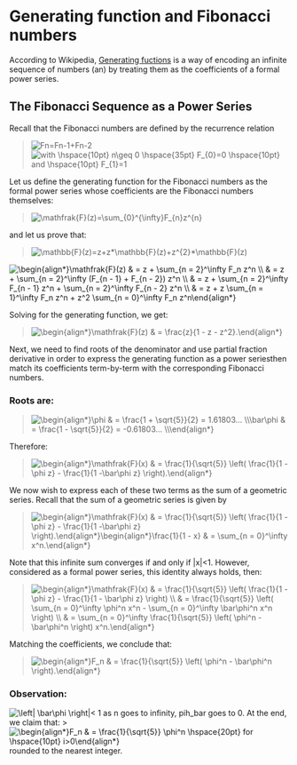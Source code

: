 # Generating function and Fibonacci numbers

According to Wikipedia, [Generating fuctions](https://en.wikipedia.org/wiki/Generating_function) is a way of encoding an infinite sequence of numbers (an) by treating them as the coefficients of a formal power series.

## The Fibonacci Sequence as a Power Series

Recall that the Fibonacci numbers are defined by the recurrence relation <br>
><img src="https://latex.codecogs.com/svg.image?F_{n}=F_{n-1}&plus;F_{n-2}" title="Fn=Fn-1+Fn-2" />
><img src="https://latex.codecogs.com/svg.image?with&space;\hspace{10pt}&space;n\geq&space;0&space;\hspace{35pt}&space;F_{0}=0&space;\hspace{10pt}&space;and&space;\hspace{10pt}&space;F_{1}=1" title="with \hspace{10pt} n\geq 0 \hspace{35pt} F_{0}=0 \hspace{10pt} and \hspace{10pt} F_{1}=1" />

Let us define the generating function for the Fibonacci numbers as the formal power series whose coefficients are the Fibonacci numbers themselves:
><img src="https://latex.codecogs.com/svg.image?\mathfrak{F}(z)=\sum_{0}^{\infty}F_{n}z^{n}" title="\mathfrak{F}(z)=\sum_{0}^{\infty}F_{n}z^{n}" />
and let us prove that: 
><img src="https://latex.codecogs.com/svg.image?\mathfrak{F}(z)=z&plus;z\mathfrak{F}(z)&plus;z^{2}\mathfrak{F}(z)" title="\mathbb{F}(z)=z+z*\mathbb{F}(z)+z^{2}*\mathbb{F}(z)" />
<img src="https://latex.codecogs.com/svg.image?\begin{align*}\mathfrak{F}(z)&space;&space;&space;&space;&&space;=&space;z&space;&plus;&space;\sum_{n&space;=&space;2}^\infty&space;F_n&space;z^n&space;\\&space;&space;&space;&space;&&space;=&space;z&space;&plus;&space;\sum_{n&space;=&space;2}^\infty&space;(F_{n&space;-&space;1}&space;&plus;&space;F_{n&space;-&space;2})&space;z^n&space;\\&space;&space;&space;&space;&&space;=&space;z&space;&plus;&space;\sum_{n&space;=&space;2}^\infty&space;F_{n&space;-&space;1}&space;z^n&space;&plus;&space;\sum_{n&space;=&space;2}^\infty&space;F_{n&space;-&space;2}&space;z^n&space;\\&space;&space;&space;&space;&&space;=&space;z&space;&plus;&space;z&space;\sum_{n&space;=&space;1}^\infty&space;F_n&space;z^n&space;&plus;&space;z^2&space;\sum_{n&space;=&space;0}^\infty&space;F_n&space;z^n\end{align*}" title="\begin{align*}\mathfrak{F}(z) & = z + \sum_{n = 2}^\infty F_n z^n \\ & = z + \sum_{n = 2}^\infty (F_{n - 1} + F_{n - 2}) z^n \\ & = z + \sum_{n = 2}^\infty F_{n - 1} z^n + \sum_{n = 2}^\infty F_{n - 2} z^n \\ & = z + z \sum_{n = 1}^\infty F_n z^n + z^2 \sum_{n = 0}^\infty F_n z^n\end{align*}" />

Solving for the generating function, we get:
  
><img src="https://latex.codecogs.com/svg.image?\begin{align*}\mathfrak{F}(z)&space;&space;&space;&space;&&space;=&space;\frac{z}{1&space;-&space;z&space;-&space;z^2}.\end{align*}" title="\begin{align*}\mathfrak{F}(z) & = \frac{z}{1 - z - z^2}.\end{align*}" />

Next, we need to find roots of the denominator and use partial fraction derivative in order to express the generating function as a power seriesthen match its coefficients term-by-term with the corresponding Fibonacci numbers.

### Roots are: 
><img src="https://latex.codecogs.com/svg.image?\begin{align*}\phi&space;&space;&space;&space;&&space;=&space;\frac{1&space;&plus;&space;\sqrt{5}}{2}&space;=&space;1.61803...&space;\\\bar\phi&space;&space;&space;&space;&&space;=&space;\frac{1&space;-&space;\sqrt{5}}{2}&space;=&space;-0.61803...&space;\\\end{align*}" title="\begin{align*}\phi & = \frac{1 + \sqrt{5}}{2} = 1.61803... \\\bar\phi & = \frac{1 - \sqrt{5}}{2} = -0.61803... \\\end{align*}" />

Therefore:
><img src="https://latex.codecogs.com/svg.image?\begin{align*}\mathfrak{F}(x)&space;&space;&space;&space;&&space;=&space;\frac{1}{\sqrt{5}}&space;\left(&space;\frac{1}{1&space;-\phi&space;z}&space;-&space;\frac{1}{1&space;-\bar\phi&space;z}&space;\right).\end{align*}" title="\begin{align*}\mathfrak{F}(x) & = \frac{1}{\sqrt{5}} \left( \frac{1}{1 -\phi z} - \frac{1}{1 -\bar\phi z} \right).\end{align*}" />

We now wish to express each of these two terms as the sum of a geometric series. Recall that the sum of a geometric series is given by
><img src="https://latex.codecogs.com/svg.image?\begin{align*}\frac{1}{1&space;-&space;x}&space;&space;&space;&space;&&space;=&space;\sum_{n&space;=&space;0}^\infty&space;x^n.\end{align*}" title="\begin{align*}\mathfrak{F}(x) & = \frac{1}{\sqrt{5}} \left( \frac{1}{1 -\phi z} - \frac{1}{1 -\bar\phi z} \right).\end{align*}\begin{align*}\frac{1}{1 - x} & = \sum_{n = 0}^\infty x^n.\end{align*}" />
Note that this infinite sum converges if and only if |x|<1. However, considered as a formal power series, this identity always holds, then:
><img src="https://latex.codecogs.com/svg.image?\begin{align*}\mathfrak{F}(x)&space;&space;&space;&space;&&space;=&space;\frac{1}{\sqrt{5}}&space;\left(&space;\frac{1}{1&space;-&space;\phi&space;z}&space;-&space;\frac{1}{1&space;-&space;\bar\phi&space;z}&space;\right)&space;\\&space;&space;&space;&space;&&space;=&space;\frac{1}{\sqrt{5}}&space;\left(&space;\sum_{n&space;=&space;0}^\infty&space;\phi^n&space;x^n&space;-&space;\sum_{n&space;=&space;0}^\infty&space;\bar\phi^n&space;x^n&space;\right)&space;&space;&space;\\&space;&space;&space;&space;&&space;=&space;\sum_{n&space;=&space;0}^\infty&space;\frac{1}{\sqrt{5}}&space;\left(&space;\phi^n&space;-&space;\bar\phi^n&space;\right)&space;x^n.\end{align*}" title="\begin{align*}\mathfrak{F}(x) & = \frac{1}{\sqrt{5}} \left( \frac{1}{1 - \phi z} - \frac{1}{1 - \bar\phi z} \right) \\ & = \frac{1}{\sqrt{5}} \left( \sum_{n = 0}^\infty \phi^n x^n - \sum_{n = 0}^\infty \bar\phi^n x^n \right) \\ & = \sum_{n = 0}^\infty \frac{1}{\sqrt{5}} \left( \phi^n - \bar\phi^n \right) x^n.\end{align*}" />

Matching the coefficients, we conclude that:
><img src="https://latex.codecogs.com/svg.image?\begin{align*}F_n&space;&space;&space;&space;&&space;=&space;\frac{1}{\sqrt{5}}&space;\left(&space;\phi^n&space;-&space;\bar\phi^n&space;\right).\end{align*}" title="\begin{align*}F_n & = \frac{1}{\sqrt{5}} \left( \phi^n - \bar\phi^n \right).\end{align*}" />

### Observation:
<img src="https://latex.codecogs.com/svg.image?\left|&space;\bar\phi&space;\right|<&space;1" title="\left| \bar\phi \right|< 1" />
as n goes to infinity, pih_bar goes to 0.
At the end, we claim that:
><img src="https://latex.codecogs.com/svg.image?\begin{align*}F_n&space;&space;&space;&space;&&space;=&space;\frac{1}{\sqrt{5}}&space;&space;\phi^n&space;\hspace{20pt}&space;for&space;\hspace{10pt}&space;i>0\end{align*}" title="\begin{align*}F_n & = \frac{1}{\sqrt{5}} \phi^n \hspace{20pt} for \hspace{10pt} i>0\end{align*}" />
rounded to the nearest integer.
